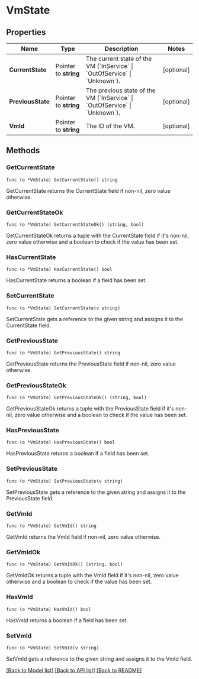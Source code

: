# VmState

## Properties

Name | Type | Description | Notes
------------ | ------------- | ------------- | -------------
**CurrentState** | Pointer to **string** | The current state of the VM (&#x60;InService&#x60; \\| &#x60;OutOfService&#x60; \\| &#x60;Unknown&#x60;). | [optional] 
**PreviousState** | Pointer to **string** | The previous state of the VM (&#x60;InService&#x60; \\| &#x60;OutOfService&#x60; \\| &#x60;Unknown&#x60;). | [optional] 
**VmId** | Pointer to **string** | The ID of the VM. | [optional] 

## Methods

### GetCurrentState

`func (o *VmState) GetCurrentState() string`

GetCurrentState returns the CurrentState field if non-nil, zero value otherwise.

### GetCurrentStateOk

`func (o *VmState) GetCurrentStateOk() (string, bool)`

GetCurrentStateOk returns a tuple with the CurrentState field if it's non-nil, zero value otherwise
and a boolean to check if the value has been set.

### HasCurrentState

`func (o *VmState) HasCurrentState() bool`

HasCurrentState returns a boolean if a field has been set.

### SetCurrentState

`func (o *VmState) SetCurrentState(v string)`

SetCurrentState gets a reference to the given string and assigns it to the CurrentState field.

### GetPreviousState

`func (o *VmState) GetPreviousState() string`

GetPreviousState returns the PreviousState field if non-nil, zero value otherwise.

### GetPreviousStateOk

`func (o *VmState) GetPreviousStateOk() (string, bool)`

GetPreviousStateOk returns a tuple with the PreviousState field if it's non-nil, zero value otherwise
and a boolean to check if the value has been set.

### HasPreviousState

`func (o *VmState) HasPreviousState() bool`

HasPreviousState returns a boolean if a field has been set.

### SetPreviousState

`func (o *VmState) SetPreviousState(v string)`

SetPreviousState gets a reference to the given string and assigns it to the PreviousState field.

### GetVmId

`func (o *VmState) GetVmId() string`

GetVmId returns the VmId field if non-nil, zero value otherwise.

### GetVmIdOk

`func (o *VmState) GetVmIdOk() (string, bool)`

GetVmIdOk returns a tuple with the VmId field if it's non-nil, zero value otherwise
and a boolean to check if the value has been set.

### HasVmId

`func (o *VmState) HasVmId() bool`

HasVmId returns a boolean if a field has been set.

### SetVmId

`func (o *VmState) SetVmId(v string)`

SetVmId gets a reference to the given string and assigns it to the VmId field.


[[Back to Model list]](../README.md#documentation-for-models) [[Back to API list]](../README.md#documentation-for-api-endpoints) [[Back to README]](../README.md)



